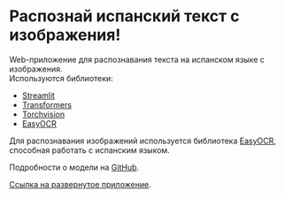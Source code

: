 # Распознай испанский текст с изображения!

Web-приложение для распознавания текста на испанском языке с изображения.  
Используются библиотеки:  

- [Streamlit](https://streamlit.io/)
- [Transformers](https://huggingface.co/)
- [Torchvision](https://pytorch.org/vision/stable/index.html)
- [EasyOCR](https://github.com/JaidedAI/EasyOCR)

Для распознавания изображений используется библиотека [EasyOCR](https://github.com/JaidedAI/EasyOCR), способная работать с испанским языком.

Подробности о модели на [GitHub](https://github.com/JaidedAI/EasyOCR).  

[Ссылка на развернутое приложение](https://your-deployed-app-link.streamlit.app/).